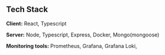 
## Tech Stack

**Client:** React, Typescript

**Server:** Node, Typescript, Express, Docker, Mongo(mongoose)

**Monitoring tools:** Prometheus, Grafana, Grafana Loki,
